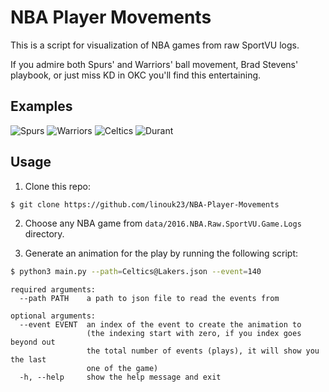 # NBA Player Movements

This is a script for visualization of NBA games from raw SportVU logs.

If you admire both Spurs' and Warriors' ball movement, Brad Stevens' playbook, or just miss KD in OKC you'll find this entertaining.

## Examples

![Spurs](https://github.com/linouk23/NBA-Player-Movements/blob/master/examples/spurs.gif)
![Warriors](https://github.com/linouk23/NBA-Player-Movements/blob/master/examples/warriors.gif)
![Celtics](https://github.com/linouk23/NBA-Player-Movements/blob/master/examples/celtics.gif)
![Durant](https://github.com/linouk23/NBA-Player-Movements/blob/master/examples/durant.gif)

## Usage

1. Clone this repo:

  ```bash
  $ git clone https://github.com/linouk23/NBA-Player-Movements
  ```

2. Choose any NBA game from ```data/2016.NBA.Raw.SportVU.Game.Logs``` directory.

3. Generate an animation for the play by running the following script:

  ```bash
  $ python3 main.py --path=Celtics@Lakers.json --event=140
  ```

  ```
  required arguments:
    --path PATH    a path to json file to read the events from

  optional arguments:
    --event EVENT  an index of the event to create the animation to
                   (the indexing start with zero, if you index goes beyond out
                   the total number of events (plays), it will show you the last
                   one of the game)
    -h, --help     show the help message and exit
  ```
